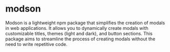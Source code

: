# modson
Modson is a lightweight npm package that simplifies the creation of modals in web applications. It allows you to dynamically create modals with customizable titles, themes (light and dark), and button sections. This package aims to streamline the process of creating modals without the need to write repetitive code.

